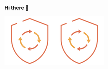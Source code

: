 ### Hi there 👋

<!--
**matheuscarvzup69/matheuscarvzup69** is a ✨ _special_ ✨ repository because its `README.md` (this file) appears on your GitHub profile.

Here are some ideas to get you started:

- 🔭 I’m currently working on ...
- 🌱 I’m currently learning ...
- 👯 I’m looking to collaborate on ...
- 🤔 I’m looking for help with ...
- 💬 Ask me about ...
- 📫 How to reach me: ...
- 😄 Pronouns: ...
- ⚡ Fun fact: ...
-->
<img src='badges/ssdlc.png' alt='badges/ssdlc.png' width='160px' /><img src='badges/ssdlc.png' alt='badges/ssdlc.png' width='160px' />